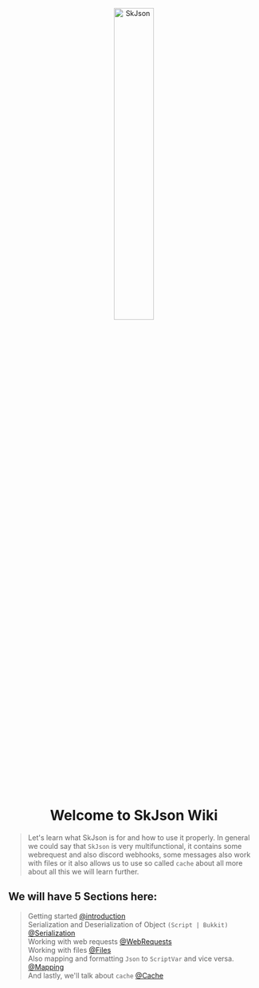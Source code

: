 <p align="center" style="align: center; text-align: center">
<img align="center" alt="SkJson" width="40%" src="https://skjson.xyz/imgs/skjson/banner.png">
</p>

<h1 align="center">Welcome to SkJson Wiki</h1>

> Let's learn what SkJson is for and how to use it properly.
> In general we could say that `SkJson` is very multifunctional, it contains some webrequest and also discord webhooks, some messages also work with files or it also allows us to use so called `cache` about all more about all this we will learn further.

## We will have 5 Sections here:
> Getting started [@introduction](https://github.com/SkJsonTeam/skJson/wiki/Introduction) \
> Serialization and Deserialization of Object `(Script | Bukkit)` [@Serialization](https://github.com/SkJsonTeam/skJson/wiki/Serialization)\
> Working with web requests [@WebRequests](https://github.com/SkJsonTeam/skJson/wiki/WebRequests)\
> Working with files [@Files](https://github.com/SkJsonTeam/skJson/wiki/Files)\
> Also mapping and formatting `Json` to `ScriptVar` and vice versa. [@Mapping](https://github.com/SkJsonTeam/skJson/wiki/Mapping)\
> And lastly, we'll talk about `cache` [@Cache](https://github.com/SkJsonTeam/skJson/wiki/Cache)